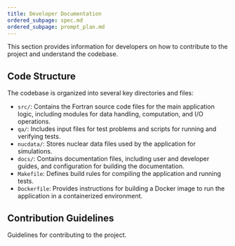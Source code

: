 ```yaml
---
title: Developer Documentation
ordered_subpage: spec.md
ordered_subpage: prompt_plan.md
---
```


This section provides information for developers on how to contribute to the project and understand the codebase.

## Code Structure

The codebase is organized into several key directories and files:

- `src/`: Contains the Fortran source code files for the main application logic, including modules for data handling, computation, and I/O operations.
- `qa/`: Includes input files for test problems and scripts for running and verifying tests.
- `nucdata/`: Stores nuclear data files used by the application for simulations.
- `docs/`: Contains documentation files, including user and developer guides, and configuration for building the documentation.
- `Makefile`: Defines build rules for compiling the application and running tests.
- `Dockerfile`: Provides instructions for building a Docker image to run the application in a containerized environment.

## Contribution Guidelines

Guidelines for contributing to the project.
